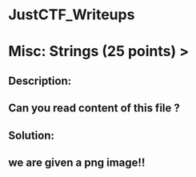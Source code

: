 # JustCTF_Writeups    
# Misc: Strings (25 points) >
## Description:
## Can you read content of this file ?
## Solution:
## we are given a png image!!


